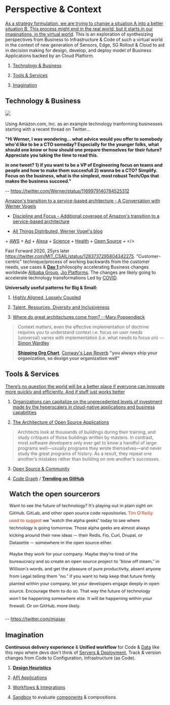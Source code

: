 # Perspective & Context

[As a strategy formulation, we are trying to change a situation A into a better situation B. This process might end in the real world, but it starts in our imaginations, in the virtual world](https://info.container-solutions.com/patterns-maps). This is an exploration of synthesizing perspectives from Business to Infrastructure & Code of such a virtual world in the context of new generation of Sensors, Edge, 5G Rollout & Cloud to aid in decision making for design, develop, and deploy model of Business Applications backed by an Cloud Platform.

1. [Technology & Business](#technology--business)

2. [Tools & Services](#tools--services)

3. [Imagination](#imagination)

## Technology & Business

![](images/Werner.png)

Using Amazon.com, Inc. as an example technology tranforming businesses starting with a recent thread on Twitter...

**"Hi Werner, I was wondering... what advice would you offer to somebody who'd like to be a CTO someday? Especially for the younger folks, what should one know or how should one prepare themselves for their future? Appreciate you taking the time to read this.**

**in one tweet? 1) if you want to be a VP of Engineering focus on teams and people and how to make them succesfull 2) wanna be a CTO? Simplify.  Focus on the business, what is the simplest, most robust Tech/Ops that makes the business succeed."**

-- https://twitter.com/Werner/status/1169979140784525312

[Amazon's transition to a service-based architecture - A Conversation with Werner Vogels](https://queue.acm.org/detail.cfm?id=1142065)

+ [Discipline and Focus - Additional coverage of Amazon's transition to a service-based architecture](https://queue.acm.org/detail.cfm?id=1388773)

+ [All Things Distributed, Werner Vogel's blog](https://www.allthingsdistributed.com/)

\+ [AWS](https://aws.amazon.com/) + [Ad](https://advertising.amazon.com/) + [Alexa](https://developer.amazon.com/en-US/alexa) + [Science](https://www.amazon.science/) + [Health](https://amazon.care/) + [Open Source](https://amzn.github.io/) + </>

Fast Forward 2020, 25yrs later https://twitter.com/MIT_CSAIL/status/1283737295804342275. "Customer-centric" technique/process of working backwards from the customer needs, use cases & [**Day 1**](https://www.sec.gov/Archives/edgar/data/1018724/000119312517120198/d373368dex991.htm) philosophy accelerating Business changes worldwide [Alibaba Group](https://en.wikipedia.org/wiki/Alibaba_Group), [Jio Platforms](https://en.wikipedia.org/wiki/Jio_Platforms). The changes are likely going to accelerate technology transformations Led by [COVID](images/COVID.png). 

**Universally useful patterns for Big & Small:**
1. [Highly Aligned, Loosely Coupled](https://jobs.netflix.com/culture)

2. [Talent, Resources, Diversity and Inclusiveness](https://github.com/jamiehannaford/diversity)

3. [Where do great architectures come from? --Mary Poppendieck](https://www.oreilly.com/radar/where-do-great-architectures-come-from/)

> Context matters, even the effective implementation of doctrine requires you to understand context i.e. focus on user needs (universal) varies with implementation (i.e. what needs to focus on)
-- [Simon Wardley](https://twitter.com/swardley)

> [**Shipping Org Chart**](https://lightstep.com/blog/the-only-good-reason-to-adopt-microservices/), [Conway's Law Reverb](http://ruthmalan.com/Journal/2014/2014JournalMay.htm#Conways_Law) **"you always ship your organization, so design your organization well"** 

## Tools & Services

[There’s no question the world will be a better place if everyone can innovate more quickly and efficiently. And if stuff just works better](https://aws.amazon.com/builders-library)

1. [Organizations can capitalize on the unprecedented levels of investment made by the hyperscalers in cloud-native applications and business capabilities]( https://leadingedgeforum.com/research/constructing-cloud-native-business-capabilities-if-you-think-cloud-is-only-about-it-infrastructure-you-seriously-need-to-think-again/)

2. [The Architecture of Open Source Applications](http://aosabook.org/en/index.html)

> Architects look at thousands of buildings during their training, and study critiques of those buildings written by masters. In contrast, most software developers only ever get to know a handful of large programs well—usually programs they wrote themselves—and never study the great programs of history. As a result, they repeat one another’s mistakes rather than building on one another’s successes.

3. [Open Source & Community](https://www.youtube.com/watch?v=jiaLsxjBeOQ)

4. [Code Graph](https://about.sourcegraph.com/about) / [**Trending on GitHub**](https://github.com/trending)

![](images/open%20source.jpeg)

-- https://twitter.com/mjasay 

## Imagination

**Continuous delivery experience** & **Unified workflow** for Code & [Data](https://accelst.com/the-quest-for-the-holy-grail-of-git-for-data/) like this repo where devs don't think of [Servers & Deployment](https://medium.com/@hellerstein/the-state-of-the-serverless-art-78a4f02951eb), Track & version changes from Code to Configuration, Infrastructure (as Code).

1. [**Design Heuristics**](Patterns/Stuff.md)

2. [API Applications](System/API.md)  

3. [Workflows & Integrations](Patterns/Workflows.md)

4. [Sandbox](Labs/Sandbox.md) to evaluate [components](https://martinfowler.com/articles/microservices.html#ComponentizationViaServices) & compositions
